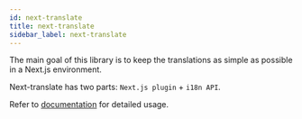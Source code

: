```yaml
---
id: next-translate 
title: next-translate 
sidebar_label: next-translate 
---
```


The main goal of this library is to keep the translations as simple as possible in a Next.js environment.

Next-translate has two parts: `Next.js plugin` + `i18n API`.

Refer to [documentation](https://github.com/vinissimus/next-translate) for detailed usage.
